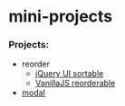 # mini-projects

### Projects:
- reorder
    - [jQuery UI sortable](http://jlam55555.github.io/mini-projects/reorder/jqueryUiSortable)
    - [VanillaJS reorderable](http://jlam55555.github.io/mini-projects/reorder/vanillaJs)
- [modal](http://jlam55555.github.io/mini-projects/modal) 

